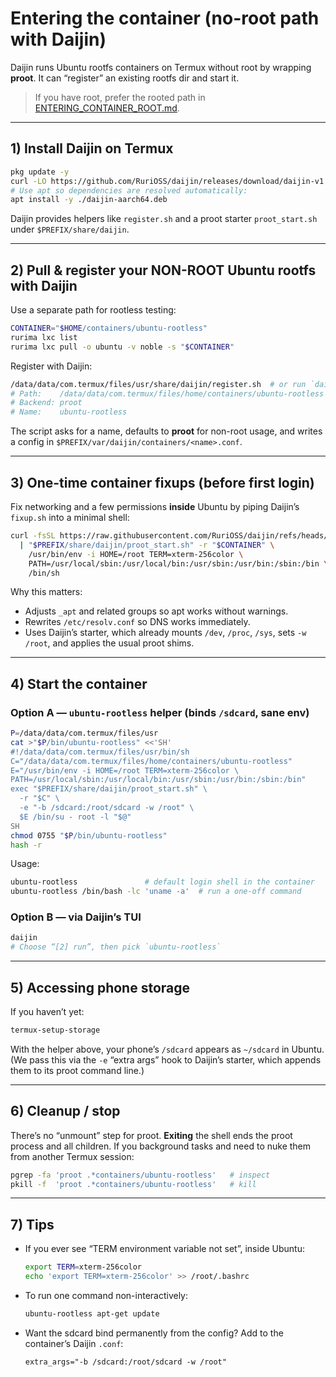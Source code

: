 # Entering the container (no-root path with **Daijin**)

Daijin runs Ubuntu rootfs containers on Termux without root by wrapping **proot**. It can “register” an existing rootfs dir and start it.

> If you have root, prefer the rooted path in [ENTERING_CONTAINER_ROOT.md](./ENTERING_CONTAINER_ROOT.md).

---

## 1) Install Daijin on Termux

```bash
pkg update -y
curl -LO https://github.com/RuriOSS/daijin/releases/download/daijin-v1.5-rc1/daijin-aarch64.deb
# Use apt so dependencies are resolved automatically:
apt install -y ./daijin-aarch64.deb
```

Daijin provides helpers like `register.sh` and a proot starter `proot_start.sh` under `$PREFIX/share/daijin`.

---

## 2) Pull & register your NON-ROOT Ubuntu rootfs with Daijin

Use a separate path for rootless testing:

```bash
CONTAINER="$HOME/containers/ubuntu-rootless"
rurima lxc list
rurima lxc pull -o ubuntu -v noble -s "$CONTAINER"
```

Register with Daijin:

```bash
/data/data/com.termux/files/usr/share/daijin/register.sh  # or run `daijin` and choose [4] register
# Path:    /data/data/com.termux/files/home/containers/ubuntu-rootless
# Backend: proot
# Name:    ubuntu-rootless
```

The script asks for a name, defaults to **proot** for non-root usage, and writes a config in `$PREFIX/var/daijin/containers/<name>.conf`.

---

## 3) One-time container fixups (before first login)

Fix networking and a few permissions **inside** Ubuntu by piping Daijin’s `fixup.sh` into a minimal shell:

```bash
curl -fsSL https://raw.githubusercontent.com/RuriOSS/daijin/refs/heads/main/src/share/fixup.sh \
  | "$PREFIX/share/daijin/proot_start.sh" -r "$CONTAINER" \
    /usr/bin/env -i HOME=/root TERM=xterm-256color \
    PATH=/usr/local/sbin:/usr/local/bin:/usr/sbin:/usr/bin:/sbin:/bin \
    /bin/sh
```

Why this matters:

* Adjusts `_apt` and related groups so apt works without warnings.
* Rewrites `/etc/resolv.conf` so DNS works immediately.
* Uses Daijin’s starter, which already mounts `/dev`, `/proc`, `/sys`, sets `-w /root`, and applies the usual proot shims.

---

## 4) Start the container

### Option A — `ubuntu-rootless` helper (binds `/sdcard`, sane env)

```bash
P=/data/data/com.termux/files/usr
cat >"$P/bin/ubuntu-rootless" <<'SH'
#!/data/data/com.termux/files/usr/bin/sh
C="/data/data/com.termux/files/home/containers/ubuntu-rootless"
E="/usr/bin/env -i HOME=/root TERM=xterm-256color \
PATH=/usr/local/sbin:/usr/local/bin:/usr/sbin:/usr/bin:/sbin:/bin"
exec "$PREFIX/share/daijin/proot_start.sh" \
  -r "$C" \
  -e "-b /sdcard:/root/sdcard -w /root" \
  $E /bin/su - root -l "$@"
SH
chmod 0755 "$P/bin/ubuntu-rootless"
hash -r
```

Usage:

```bash
ubuntu-rootless               # default login shell in the container
ubuntu-rootless /bin/bash -lc 'uname -a'  # run a one-off command
```

### Option B — via Daijin’s TUI

```bash
daijin
# Choose “[2] run”, then pick `ubuntu-rootless`
```

---

## 5) Accessing phone storage

If you haven’t yet:

```bash
termux-setup-storage
```

With the helper above, your phone’s `/sdcard` appears as `~/sdcard` in Ubuntu. (We pass this via the `-e` “extra args” hook to Daijin’s starter, which appends them to its proot command line.)

---

## 6) Cleanup / stop

There’s no “unmount” step for proot. **Exiting** the shell ends the proot process and all children. If you background tasks and need to nuke them from another Termux session:

```bash
pgrep -fa 'proot .*containers/ubuntu-rootless'   # inspect
pkill -f  'proot .*containers/ubuntu-rootless'   # kill
```

---

## 7) Tips

* If you ever see “TERM environment variable not set”, inside Ubuntu:

  ```bash
  export TERM=xterm-256color
  echo 'export TERM=xterm-256color' >> /root/.bashrc
  ```

* To run one command non-interactively:

  ```bash
  ubuntu-rootless apt-get update
  ```

* Want the sdcard bind permanently from the config? Add to the container’s Daijin `.conf`:

  ```
  extra_args="-b /sdcard:/root/sdcard -w /root"
  ```
